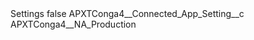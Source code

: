 <?xml version="1.0" encoding="UTF-8"?>
<CustomMetadata xmlns="http://soap.sforce.com/2006/04/metadata" xmlns:xsi="http://www.w3.org/2001/XMLSchema-instance" xmlns:xsd="http://www.w3.org/2001/XMLSchema">
    <label>Settings</label>
    <protected>false</protected>
    <values>
        <field>APXTConga4__Connected_App_Setting__c</field>
        <value xsi:type="xsd:string">APXTConga4__NA_Production</value>
    </values>
</CustomMetadata>

